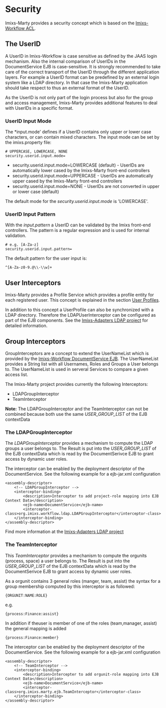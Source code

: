 # Security
Imixs-Marty provides a security concept which is based on the [Imixs-Workflow ACL](http://www.imixs.org/doc/engine/acl.html). 


## The UserID

A UserID in Imixs-Workflow is case sensitive as defined by the JAAS login mechanism. Also the internal comparison of UserIDs in the DocumentService EJB is case-sensitive. It is strongly recommended to take care of the correct transport of the UserID through the different application layers. For example a UserID format can be predefined by an external login system like a LDAP directory. 
In that case the Imixs-Marty application should take respect to thus an external format of the UserID. 

As the UserID is not only part of the login process but also for the group and access management, Imixs-Marty provides additional features to deal with UserIDs in a specific format. 

### UserID Input Mode
The *input.mode' defines if a UserID contains only upper or lower case characters, or can contain mixed characters. The input mode can be set by the imixs.property file: 

	# UPPERCASE, LOWERCASE, NONE
	security.userid.input.mode=


 * security.userid.input.mode=LOWERCASE (default) - UserIDs are automatically lower cased by the Imixs-Marty front-end controllers
 * security.userid.input.mode=UPPERCASE - UserIDs are automatically upper cased by the Imixs-Marty front-end controllers
 * security.userid.input.mode=NONE - UserIDs are not converted in upper or lower case (default)

The default mode for the *security.userid.input.mode* is 'LOWERCASE'.


### UserID Input Pattern
With the *input.pattern*  a UserID can be validated by the Imixs front-end controllers. The pattern is a regular expression and is used for internal validation. 

	# e.g. [A-Za-z]
	security.userid.input.pattern=

The default pattern for the user input is:

	^[A-Za-z0-9.@\\-\\w]+
  
  
## User Interceptors

Imixs-Marty provides a Profile Service which provides a profile entity for each registered user.  This concept is explained in the section [User Profiles](profiles.html).

In addition to this concept a UserProfile can also be synchronized with a LDAP directory. Therefore the LDAPUserInterceptor can be configured as part of the EJB components. See the [Imixs-Adapters LDAP project](https://github.com/imixs/imixs-adapters/tree/master/imixs-adapters-ldap-ejb) for detailed information. 

## Group Interceptors

GroupInterceptors are a concept to extend the UserNameList which is provided by the [Imixs-Workflow DocumentService EJB](http://www.imixs.org/doc/engine/documentservice.html). The UserNameList provides a String list with all Usernames, Roles and Groups a User belongs to. The UserNameList is used in serveral Services to compare a given access list. 

The Imixs-Marty project provides currently the following Interceptors:

* LDAPGroupInterceptor
* TeamInterceptor

**Note:** The LDAPGroupInterceptor and the TeamInterceptor can not be combined because both use the same _USER_GROUP_LIST_ of the EJB contextData 

### The LDAPGroupInterceptor 

The _LDAPGroupInterceptor_ provides a mechanism to compute the LDAP groups a user belongs to. The Result is put into the _USER_GROUP_LIST_ of the EJB contextData which is read by the DocumentSerivce EJB to grant access by dynamic user roles.

The interceptor can be enabled by the deployment descriptor of the  DocumentService. See the following example for a ejb-jar.xml configuration


	<assembly-descriptor>
		<!-- LDAPGroupInterceptor -->
		<interceptor-binding> 
		    <description>Intercepter to add project-role mapping into EJB Context Data</description> 
		    <ejb-name>DocumentService</ejb-name> 
			<interceptor-class>org.imixs.workflow.ldap.LDAPGroupInterceptor</interceptor-class> 
		</interceptor-binding>
	</assembly-descriptor>
 
Find more information at the [Imixs-Adapters LDAP project](https://github.com/imixs/imixs-adapters/tree/master/imixs-adapters-ldap-ejb) 
 

### The TeamInterceptor

This _TeamInterceptor_  provides a mechanism to compute the orgunits (process, space) a user belongs to. The Result is put into the  _USER_GROUP_LIST_ of the EJB contextData which is read by the DocumentSerivce EJB to grant access by dynamic user roles.

As a orgunit contains 3 general roles (manger, team, assist) the syntax for a group membership computed by this interceptor is as followed:
 
	{ORGUNIT:NAME:ROLE}

e.g.

	{process:Finance:assist}

In addition if theuser is member of one of the roles (team,manager, assist) the general mapping is added 
 
	{process:Finance:member}

The interceptor can be enabled by the deployment descriptor of the DocumentService. See the following example for a ejb-jar.xml configuration

	<assembly-descriptor>
		<!-- TeamInterceptor -->
		<interceptor-binding> 
		    <description>Intercepter to add orgunit-role mapping into EJB Context Data</description> 
		    <ejb-name>DocumentService</ejb-name> 
			<interceptor-class>org.imixs.marty.ejb.TeamInterceptor</interceptor-class> 
		</interceptor-binding>
	</assembly-descriptor>

